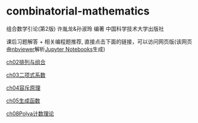 # combinatorial-mathematics

组合数学引论(第2版) 许胤龙&孙淑玲 编著 中国科学技术大学出版社

课后习题解答 + 相关编程题推荐, 直接点击下面的链接，可以访问网页版(该网页由[nbviewer](https://nbviewer.jupyter.org/)解析[Jupyter Notebooks](https://jupyter.org/)生成)

[ch02排列与组合](https://nbviewer.jupyter.org/github/liuzengh/combinatorial-mathematics/blob/master/ch02排列与组合.ipynb)

[ch03二项式系数](https://nbviewer.jupyter.org/github/liuzengh/combinatorial-mathematics/blob/master/ch03二项式系数.ipynb)

[ch04容斥原理](https://nbviewer.jupyter.org/github/liuzengh/combinatorial-mathematics/blob/master/ch04容斥原理.ipynb)

[ch05生成函数](https://nbviewer.jupyter.org/github/liuzengh/combinatorial-mathematics/blob/master/ch05生成函数.ipynb)

[ch08Polya计数理论](https://nbviewer.jupyter.org/github/liuzengh/combinatorial-mathematics/blob/master/ch08Polya计数理论.ipynb)
